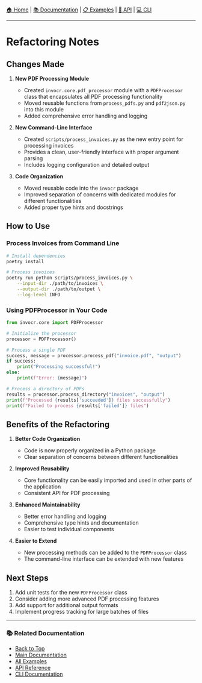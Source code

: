 [🏠 Home](../README.md) | [📚 Documentation](./) | [📋 Examples](./examples.md) | [🔌 API](./api.md) | [💻 CLI](./cli.md)

---

# Refactoring Notes

## Changes Made

1. **New PDF Processing Module**
   - Created `invocr.core.pdf_processor` module with a `PDFProcessor` class that encapsulates all PDF processing functionality
   - Moved reusable functions from `process_pdfs.py` and `pdf2json.py` into this module
   - Added comprehensive error handling and logging

2. **New Command-Line Interface**
   - Created `scripts/process_invoices.py` as the new entry point for processing invoices
   - Provides a clean, user-friendly interface with proper argument parsing
   - Includes logging configuration and detailed output

3. **Code Organization**
   - Moved reusable code into the `invocr` package
   - Improved separation of concerns with dedicated modules for different functionalities
   - Added proper type hints and docstrings

## How to Use

### Process Invoices from Command Line

```bash
# Install dependencies
poetry install

# Process invoices
poetry run python scripts/process_invoices.py \
    --input-dir ./path/to/invoices \
    --output-dir ./path/to/output \
    --log-level INFO
```

### Using PDFProcessor in Your Code

```python
from invocr.core import PDFProcessor

# Initialize the processor
processor = PDFProcessor()

# Process a single PDF
success, message = processor.process_pdf("invoice.pdf", "output")
if success:
    print("Processing successful!")
else:
    print(f"Error: {message}")

# Process a directory of PDFs
results = processor.process_directory("invoices", "output")
print(f"Processed {results['succeeded']} files successfully")
print(f"Failed to process {results['failed']} files")
```

## Benefits of the Refactoring

1. **Better Code Organization**
   - Code is now properly organized in a Python package
   - Clear separation of concerns between different functionalities

2. **Improved Reusability**
   - Core functionality can be easily imported and used in other parts of the application
   - Consistent API for PDF processing

3. **Enhanced Maintainability**
   - Better error handling and logging
   - Comprehensive type hints and documentation
   - Easier to test individual components

4. **Easier to Extend**
   - New processing methods can be added to the `PDFProcessor` class
   - The command-line interface can be extended with new features

## Next Steps

1. Add unit tests for the new `PDFProcessor` class
2. Consider adding more advanced PDF processing features
3. Add support for additional output formats
4. Implement progress tracking for large batches of files
---

### 📚 Related Documentation
- [Back to Top](#)
- [Main Documentation](../README.md)
- [All Examples](./examples.md)
- [API Reference](./api.md)
- [CLI Documentation](./cli.md)
